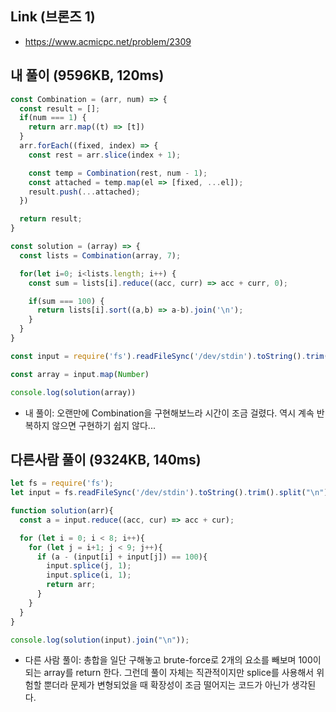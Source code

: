 ## Link (브론즈 1)  

- https://www.acmicpc.net/problem/2309  

## 내 풀이 (9596KB, 120ms)         

```javascript
const Combination = (arr, num) => {
  const result = [];
  if(num === 1) {
    return arr.map((t) => [t])
  }
  arr.forEach((fixed, index) => {
    const rest = arr.slice(index + 1);

    const temp = Combination(rest, num - 1);
    const attached = temp.map(el => [fixed, ...el]);
    result.push(...attached);
  })

  return result;
}

const solution = (array) => {
  const lists = Combination(array, 7);

  for(let i=0; i<lists.length; i++) {
    const sum = lists[i].reduce((acc, curr) => acc + curr, 0);

    if(sum === 100) {
      return lists[i].sort((a,b) => a-b).join('\n');
    }
  }
}

const input = require('fs').readFileSync('/dev/stdin').toString().trim().split('\n');

const array = input.map(Number)

console.log(solution(array))

```

- 내 풀이: 오랜만에 Combination을 구현해보느라 시간이 조금 걸렸다. 역시 계속 반복하지 않으면 구현하기 쉽지 않다...

## 다른사람 풀이 (9324KB, 140ms)  

```javascript
let fs = require('fs');
let input = fs.readFileSync('/dev/stdin').toString().trim().split("\n").map((item) => +item).sort((a, b) => a - b);

function solution(arr){
  const a = input.reduce((acc, cur) => acc + cur);

  for (let i = 0; i < 8; i++){
    for (let j = i+1; j < 9; j++){
      if (a - (input[i] + input[j]) == 100){
        input.splice(j, 1);
        input.splice(i, 1);
        return arr;
      }
    }
  }
}

console.log(solution(input).join("\n"));
```

- 다른 사람 풀이: 총합을 일단 구해놓고 brute-force로 2개의 요소를 빼보며 100이 되는 array를 return 한다. 그런데 풀이 자체는 직관적이지만 splice를 사용해서 위험할 뿐더라 문제가 변형되었을 때 확장성이 조금 떨어지는 코드가 아닌가 생각된다.  
